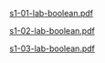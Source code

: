 [s1-01-lab-boolean.pdf](https://github.com/swerchansky/CT-ITMO/blob/aedc561451be77007c5d8ba90d0993e91816f80c/labs-dm/s1-01-lab-boolean.pdf)

[s1-02-lab-boolean.pdf](https://github.com/swerchansky/CT-ITMO/blob/aedc561451be77007c5d8ba90d0993e91816f80c/labs-dm/s1-02-lab-coding.pdf)

[s1-03-lab-boolean.pdf](https://github.com/swerchansky/CT-ITMO/blob/31bb8cffb43e508dd2c6d527603bd07850f5b706/labs-dm/s1-03-lab-combinatorics.pdf)
